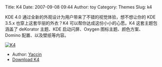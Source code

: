 Title: K4
Date: 2007-09-08 09:44
Author: toy
Category: Themes
Slug: k4

KDE 4.0 通过全新的外观设计为用户带来了不错的视觉体验，想不想让你的 KDE
3.5.x 也穿上这套华丽的外衣？K4 可以帮你达成这份小小的心愿。K4
这套主题包涵盖了 deKorator 主题、KDE 启动闪屏、Oxygen
图标主题、颜色方案、Domino 配置、以及壁纸等内容。

[![K4](http://i.linuxtoy.org/i/2007/09/k4_s.png)](http://i.linuxtoy.org/i/2007/09/k4.png)

- Author: [Yaccin](http://bennid.de/)  
- [Download K4](http://wolfnix.net/tmp/k4/download.html)
